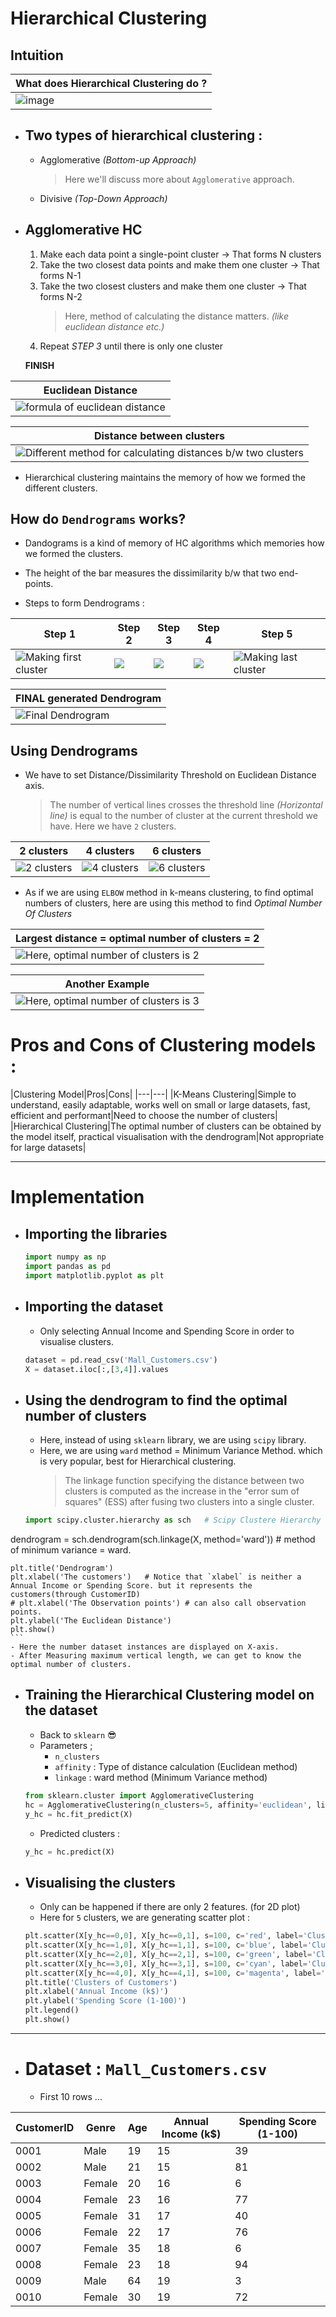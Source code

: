# Hierarchical Clustering

## **Intuition**

|What does Hierarchical Clustering do ?|
|---|
|![image](./assets/1.png)|

- ## Two types of hierarchical clustering : 
	- Agglomerative		*(Bottom-up Approach)*
		> Here we'll discuss more about `Agglomerative` approach.
	- Divisive		*(Top-Down Approach)*
	
- ## Agglomerative HC
	1. Make each data point a single-point cluster -> That forms N clusters
	2. Take the two closest data points and make them one cluster -> That forms N-1
	3. Take the two closest clusters and make them one cluster -> That forms N-2
		> Here, method of calculating the distance matters. *(like euclidean distance etc.)*
	4. Repeat *STEP 3* until there is only one cluster
	
	**FINISH**
	
|Euclidean Distance|
|---|
|![formula of euclidean distance](./assets/2.png)|

|Distance between clusters|
|---|
|![Different method for calculating distances b/w two clusters](./assets/3.png "Different method for calculating distances b/w two clusters")|

- Hierarchical clustering maintains the memory of how we formed the different clusters.

## **How do `Dendrograms` works?**

- Dandograms is a kind of memory of HC algorithms which memories how we formed the clusters.
- The height of the bar measures the dissimilarity b/w that two end-points.

- Steps to form Dendrograms : 

|Step 1|Step 2|Step 3|Step 4|Step 5|
|---|---|---|---|---|
|![](./assets/4.png "Making first cluster")|![](./assets/5.png "")|![](./assets/6.png "")|![](./assets/7.png "")|![](./assets/8.png "Making last cluster")|

|FINAL generated **Dendrogram**|
|---|
|![](./assets/9.png "Final Dendrogram")|

## Using Dendrograms

- We have to set Distance/Dissimilarity Threshold on Euclidean Distance axis. 
	> The number of vertical lines crosses the threshold line *(Horizontal line)* is equal to the number of cluster at the current threshold we have.
	> Here we have `2` clusters.
	
|2 clusters|4 clusters|6 clusters|
|---|---|---|
|![](./assets/10.png "2 clusters")|![](./assets/11.png "4 clusters")|![](./assets/12.png "6 clusters")|

- As if we are using `ELBOW` method in k-means clustering, to find optimal numbers of clusters, here are using this method to find *Optimal Number Of Clusters*

|Largest distance = optimal number of clusters = 2|
|---|
|![](./assets/13.png "Here, optimal number of clusters is 2")|

|Another Example|
|---|
|![](./assets/14.png "Here, optimal number of clusters is 3")|


# Pros and Cons of Clustering models : 

|Clustering Model|Pros|Cons|
|---|---|
|K-Means Clustering|Simple to understand, easily adaptable, works well on small or large datasets, fast, efficient and performant|Need to choose the  number of clusters|
|Hierarchical Clustering|The optimal number of clusters  can be obtained by the model itself, practical visualisation with the dendrogram|Not appropriate for large datasets|

---

# **Implementation**

-  ## Importing the libraries
	```py
	import numpy as np
	import pandas as pd
	import matplotlib.pyplot as plt
	```

-  ## Importing the dataset
	- Only selecting Annual Income and Spending Score in order to visualise clusters.
	```py
	dataset = pd.read_csv('Mall_Customers.csv')
	X = dataset.iloc[:,[3,4]].values
	```

- ## Using the dendrogram to find the optimal number of clusters
	- Here, instead of using `sklearn` library, we are using `scipy` library.
	- Here, we are using `ward` method = Minimum Variance Method. which is very popular, best for Hierarchical clustering.
		> The linkage function specifying the distance between two clusters is computed as the increase in the "error sum of squares" (ESS) after fusing two clusters into a single cluster.
	```py
	import scipy.cluster.hierarchy as sch   # Scipy Clustere Hierarchy
dendrogram = sch.dendrogram(sch.linkage(X, method='ward'))    # method of minimum variance = ward. 

	plt.title('Dendrogram')
	plt.xlabel('The customers')   # Notice that `xlabel` is neither a Annual Income or Spending Score. but it represents the customers(through CustomerID)
	# plt.xlabel('The Observation points') # can also call observation points.
	plt.ylabel('The Euclidean Distance')
	plt.show()
	```
	- Here the number dataset instances are displayed on X-axis.
	- After Measuring maximum vertical length, we can get to know the optimal number of clusters.

- ## Training the Hierarchical Clustering model on the dataset
	- Back to `sklearn` 😎
	- Parameters ; 
		- `n_clusters`
		- `affinity` : Type of distance calculation (Euclidean method)
		- `linkage` : ward method (Minimum Variance method)
	```py
	from sklearn.cluster import AgglomerativeClustering
	hc = AgglomerativeClustering(n_clusters=5, affinity='euclidean', linkage='ward')
	y_hc = hc.fit_predict(X)
	```
	- Predicted clusters : 
	```py
	y_hc = hc.predict(X)
	```
	
- ## Visualising the clusters
	- Only can be happened if there are only 2 features. (for 2D plot)
	- Here for `5` clusters, we are generating scatter plot : 
	```py
	plt.scatter(X[y_hc==0,0], X[y_hc==0,1], s=100, c='red', label='Cluster 1')
	plt.scatter(X[y_hc==1,0], X[y_hc==1,1], s=100, c='blue', label='Cluster 2')
	plt.scatter(X[y_hc==2,0], X[y_hc==2,1], s=100, c='green', label='Cluster 3')
	plt.scatter(X[y_hc==3,0], X[y_hc==3,1], s=100, c='cyan', label='Cluster 4')
	plt.scatter(X[y_hc==4,0], X[y_hc==4,1], s=100, c='magenta', label='Cluster 5')
	plt.title('Clusters of Customers')
	plt.xlabel('Annual Income (k$)')
	plt.ylabel('Spending Score (1-100)')
	plt.legend()
	plt.show()
	```
	
---

- # Dataset : `Mall_Customers.csv`
	- First 10 rows ...
	
|CustomerID|Genre |Age|Annual Income (k$)|Spending Score (1-100)|
|----------|------|---|------------------|----------------------|
|0001      |Male  |19 |15                |39                    |
|0002      |Male  |21 |15                |81                    |
|0003      |Female|20 |16                |6                     |
|0004      |Female|23 |16                |77                    |
|0005      |Female|31 |17                |40                    |
|0006      |Female|22 |17                |76                    |
|0007      |Female|35 |18                |6                     |
|0008      |Female|23 |18                |94                    |
|0009      |Male  |64 |19                |3                     |
|0010      |Female|30 |19                |72                    |